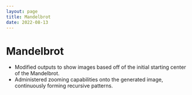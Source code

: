 ```yaml
---
layout: page
title: Mandelbrot
date: 2022-08-13
---
```


# Mandelbrot

* Modified outputs to show images based off of the initial starting center of the Mandelbrot.
* Administered zooming capabilities onto the generated image, continuously forming recursive
patterns.